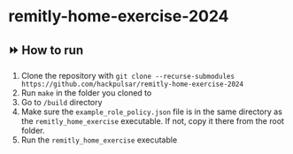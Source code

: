 # remitly-home-exercise-2024

## ⏩ How to run

1. Clone the repository with `git clone --recurse-submodules https://github.com/hackpulsar/remitly-home-exercise-2024`
2. Run `make` in the folder you cloned to
3. Go to `/build` directory
4. Make sure the `example_role_policy.json` file is in the same directory as the `remitly_home_exercise` executable. If not, copy it there from the root folder.
5. Run the `remitly_home_exercise` executable
